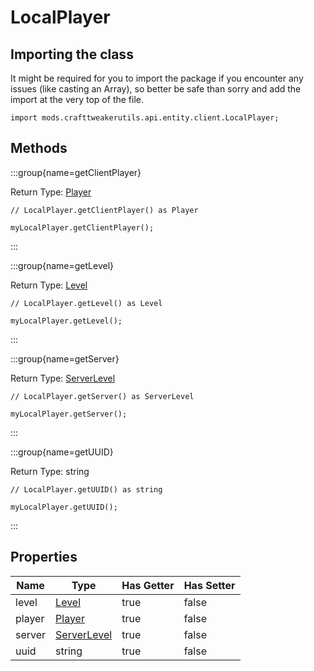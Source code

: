 # LocalPlayer

## Importing the class

It might be required for you to import the package if you encounter any issues (like casting an Array), so better be safe than sorry and add the import at the very top of the file.
```zenscript
import mods.crafttweakerutils.api.entity.client.LocalPlayer;
```


## Methods

:::group{name=getClientPlayer}

Return Type: [Player](/mods/sixikutils/utils/entity/type/player/Player)

```zenscript
// LocalPlayer.getClientPlayer() as Player

myLocalPlayer.getClientPlayer();
```

:::

:::group{name=getLevel}

Return Type: [Level](/vanilla/api/world/Level)

```zenscript
// LocalPlayer.getLevel() as Level

myLocalPlayer.getLevel();
```

:::

:::group{name=getServer}

Return Type: [ServerLevel](/mods/sixikutils/utils/world/ServerLevel)

```zenscript
// LocalPlayer.getServer() as ServerLevel

myLocalPlayer.getServer();
```

:::

:::group{name=getUUID}

Return Type: string

```zenscript
// LocalPlayer.getUUID() as string

myLocalPlayer.getUUID();
```

:::


## Properties

|  Name  |                            Type                            | Has Getter | Has Setter |
|--------|------------------------------------------------------------|------------|------------|
| level  | [Level](/vanilla/api/world/Level)                          | true       | false      |
| player | [Player](/mods/sixikutils/utils/entity/type/player/Player) | true       | false      |
| server | [ServerLevel](/mods/sixikutils/utils/world/ServerLevel)    | true       | false      |
| uuid   | string                                                     | true       | false      |

